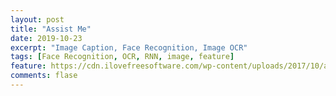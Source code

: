 ```yaml
---
layout: post
title: "Assist Me"
date: 2019-10-23
excerpt: "Image Caption, Face Recognition, Image OCR"
tags: [Face Recognition, OCR, RNN, image, feature]
feature: https://cdn.ilovefreesoftware.com/wp-content/uploads/2017/10/android-app-to-help-blind.png
comments: flase
---
```


